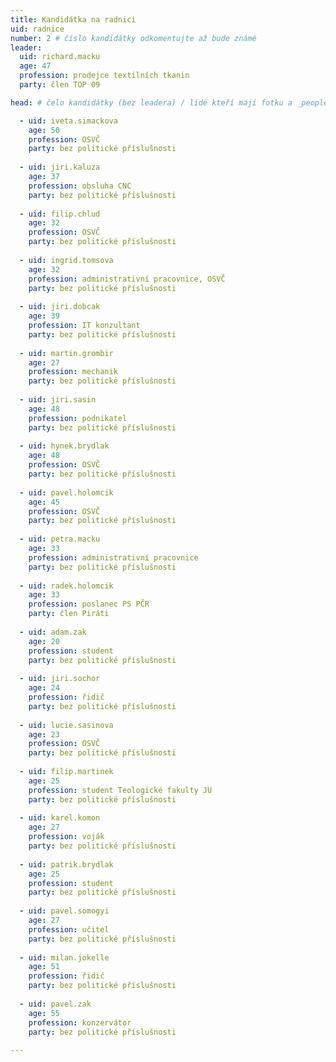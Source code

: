 ```yaml
---
title: Kandidátka na radnici
uid: radnice
number: 2 # číslo kandidátky odkomentujte až bude známé
leader:
  uid: richard.macku
  age: 47
  profession: prodejce textilních tkanin
  party: člen TOP 09

head: # čelo kandidátky (bez leadera) / lidé kteří mají fotku a _people/jmeno.md

  - uid: iveta.simackova
    age: 50
    profession: OSVČ
    party: bez politické příslušnosti
    
  - uid: jiri.kaluza
    age: 37
    profession: obsluha CNC
    party: bez politické příslušnosti
    
  - uid: filip.chlud
    age: 32
    profession: OSVČ
    party: bez politické příslušnosti
    
  - uid: ingrid.tomsova
    age: 32
    profession: administrativní pracovnice, OSVČ
    party: bez politické příslušnosti
    
  - uid: jiri.dobcak
    age: 39
    profession: IT konzultant
    party: bez politické příslušnosti
    
  - uid: martin.grombir
    age: 27
    profession: mechanik
    party: bez politické příslušnosti
    
  - uid: jiri.sasin
    age: 48
    profession: podnikatel
    party: bez politické příslušnosti
    
  - uid: hynek.brydlak
    age: 48
    profession: OSVČ
    party: bez politické příslušnosti
    
  - uid: pavel.holomcik
    age: 45
    profession: OSVČ
    party: bez politické příslušnosti
    
  - uid: petra.macku
    age: 33
    profession: administrativní pracovnice
    party: bez politické příslušnosti
    
  - uid: radek.holomcik
    age: 33
    profession: poslanec PS PČR
    party: člen Piráti
    
  - uid: adam.zak
    age: 20
    profession: student
    party: bez politické příslušnosti
    
  - uid: jiri.sochor
    age: 24
    profession: řidič
    party: bez politické příslušnosti
    
  - uid: lucie.sasinova
    age: 23
    profession: OSVČ
    party: bez politické příslušnosti
    
  - uid: filip.martinek
    age: 25
    profession: student Teologické fakulty JU
    party: bez politické příslušnosti
    
  - uid: karel.komon
    age: 27
    profession: voják
    party: bez politické příslušnosti
    
  - uid: patrik.brydlak
    age: 25
    profession: student
    party: bez politické příslušnosti
    
  - uid: pavel.somogyi
    age: 27
    profession: učitel
    party: bez politické příslušnosti
    
  - uid: milan.jokelle
    age: 51
    profession: řidič
    party: bez politické příslušnosti
    
  - uid: pavel.zak
    age: 55
    profession: konzervátor
    party: bez politické příslušnosti
    
---
```

